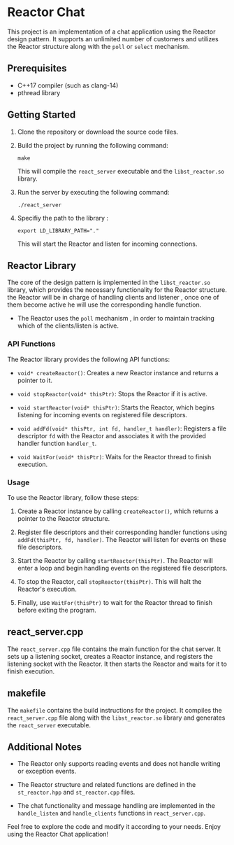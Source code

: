# Reactor Chat

This project is an implementation of a chat application using the Reactor design pattern. It supports an unlimited number of customers and utilizes the Reactor structure along with the `poll` or `select` mechanism.

## Prerequisites

- C++17 compiler (such as clang-14)
- pthread library

## Getting Started

1. Clone the repository or download the source code files.

2. Build the project by running the following command:

   ```
   make
   ```

   This will compile the `react_server` executable and the `libst_reactor.so` library.

3. Run the server by executing the following command:

   ```
   ./react_server
   ```
   
4. Specifiy the path to the library :
   ```
   export LD_LIBRARY_PATH="."
   ```

   This will start the Reactor and listen for incoming connections.

## Reactor Library

The core of the design pattern is implemented in the `libst_reactor.so` library, which provides the necessary functionality for the Reactor structure.
the Reactor will be in charge of handling clients and listener , once one of them become active he will use the corresponding handle function.

 - The Reactor uses the `poll` mechanism , in order to maintain tracking which of the clients/listen is active.

### API Functions

The Reactor library provides the following API functions:

- `void* createReactor()`: Creates a new Reactor instance and returns a pointer to it.

- `void stopReactor(void* thisPtr)`: Stops the Reactor if it is active.

- `void startReactor(void* thisPtr)`: Starts the Reactor, which begins listening for incoming events on registered file descriptors.

- `void addFd(void* thisPtr, int fd, handler_t handler)`: Registers a file descriptor `fd` with the Reactor and associates it with the provided handler function `handler_t`.

- `void WaitFor(void* thisPtr)`: Waits for the Reactor thread to finish execution.

### Usage

To use the Reactor library, follow these steps:

1. Create a Reactor instance by calling `createReactor()`, which returns a pointer to the Reactor structure.

2. Register file descriptors and their corresponding handler functions using `addFd(thisPtr, fd, handler)`. The Reactor will listen for events on these file descriptors.

3. Start the Reactor by calling `startReactor(thisPtr)`. The Reactor will enter a loop and begin handling events on the registered file descriptors.

4. To stop the Reactor, call `stopReactor(thisPtr)`. This will halt the Reactor's execution.

5. Finally, use `WaitFor(thisPtr)` to wait for the Reactor thread to finish before exiting the program.

## react_server.cpp

The `react_server.cpp` file contains the main function for the chat server. It sets up a listening socket, creates a Reactor instance, and registers the listening socket with the Reactor. It then starts the Reactor and waits for it to finish execution.

## makefile

The `makefile` contains the build instructions for the project. It compiles the `react_server.cpp` file along with the `libst_reactor.so` library and generates the `react_server` executable.

## Additional Notes

- The Reactor only supports reading events and does not handle writing or exception events.

- The Reactor structure and related functions are defined in the `st_reactor.hpp` and `st_reactor.cpp` files.

- The chat functionality and message handling are implemented in the `handle_listen` and `handle_clients` functions in `react_server.cpp`.

Feel free to explore the code and modify it according to your needs. Enjoy using the Reactor Chat application!
